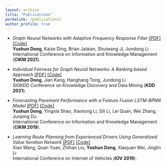 ```yaml
---
layout: archive
title: "Publications"
permalink: /publications/
author_profile: true
---
```


- *Graph Neural Networks with Adaptive Frequency Response Filter* [\[PDF\]](https://github.com/yushundong/AdaGNN/raw/main/Graph%20Neural%20Networks%20with%20Adaptive%20Frequency%20Response%20Filter.pdf) [\[Code\]](https://github.com/yushundong/AdaGNN) <br>
**Yushun Dong**, Kaize Ding, Brian Jalaian, Shuiwang Ji, Jundong Li <br>
International Conference on Information and Knowledge Management (**CIKM 2021**). 

- *Individual Fairness for Graph Neural Networks: A Ranking based Approach* [\[PDF\]](https://github.com/yushundong/REDRESS/raw/main/Individual%20Fairness%20for%20Graph%20Neural%20Networks%20A%20Ranking%20based%20Approach.pdf) [\[Code\]](https://github.com/yushundong/REDRESS) <br>
**Yushun Dong**, Jian Kang, Hanghang Tong, Jundong Li <br>
SIGKDD Conference on Knowledge Discovery and Data Mining (**KDD 2021**). 

- *Forecasting Pavement Performance with a Feature Fusion LSTM-BPNN Model* [\[PDF\]](https://dl.acm.org/doi/10.1145/3357384.3357867) [\[Code\]](https://yushundong.github.io//publications/) <br>
**Yushun Dong**, Yingxia Shao, Xiaotong Li, Sili Li, Lei Quan, Wei Zhang, Junping Du <br>
International Conference on Information and Knowledge Management (**CIKM 2019**). 

- *Learning Route Planning from Experienced Drivers Using Generalized Value Iteration Network* [\[PDF\]](https://link.springer.com/chapter/10.1007/978-3-030-38651-1_9) [\[Code\]](https://yushundong.github.io//publications/) <br>
Xiao Wang, Quan Yuan, Zhihan Liu, **Yushun Dong**, Xiaojuan Wei, Jinglin Li <br>
International Conference on Internet of Vehicles (**IOV 2019**). 


